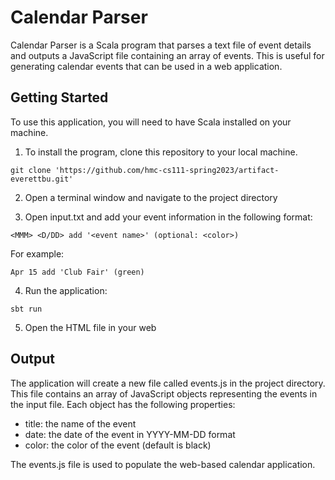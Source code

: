 # Calendar Parser

Calendar Parser is a Scala program that parses a text file of event details and outputs a JavaScript file containing an array of events. This is useful for generating calendar events that can be used in a web application.

## Getting Started
To use this application, you will need to have Scala installed on your machine.

1. To install the program, clone this repository to your local machine.
```
git clone 'https://github.com/hmc-cs111-spring2023/artifact-everettbu.git'
```

2. Open a terminal window and navigate to the project directory

3. Open input.txt and add your event information in the following format:
```
<MMM> <D/DD> add '<event name>' (optional: <color>) 
```
For example:
```
Apr 15 add 'Club Fair' (green)
```

4. Run the application: 
```
sbt run
```

5. Open the HTML file in your web


## Output
The application will create a new file called events.js in the project directory. This file contains an array of JavaScript objects representing the events in the input file. Each object has the following properties:

- title: the name of the event
- date: the date of the event in YYYY-MM-DD format
- color: the color of the event (default is black)

The events.js file is used to populate the web-based calendar application.

